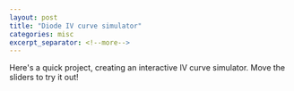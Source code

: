 ```yaml
---
layout: post
title: "Diode IV curve simulator"
categories: misc
excerpt_separator: <!--more-->
---
```


Here's a quick project, creating an interactive IV curve simulator. Move the sliders to try it out!
<head>
    <style>
    #chartContainer {
        width: 80%; /* Adjust the width to 66% */
        margin: 20px auto; /* Center the chart container */
    }

    .slider-container {
      margin-top: 20px;
      text-align: center; /* Center align the slider div */
    }

    .slider-label {
      display: inline-block;
      width: 200px;
      text-align: right; /* Right-align the slider labels */
    }

    .slider-value {
      display: inline-block;
      width: 150px;
      text-align: left; /* Left-align the slider values */
    }

    </style>
</head>
<body>
    <div id="chartContainer">
        <canvas id="diodeCanvas" width="400" height="400"></canvas>
    </div>

    <div class="slider-container">
        <label class="slider-label">Saturation current \(I_S\) (A):</label>
        <input type="range" id="saturationCurrentSlider" min="-15" max="-9" step="0.1" value="-12" class="slider">
        <span id="saturationCurrentValue" class="slider-value"></span>
    </div>
    <div class="slider-container">
        <label class="slider-label">Temperature \(T\) (K):</label>
        <input type="range" id="temperatureSlider" min="273" max="350" step="1" value="300" class="slider">
        <span id="temperatureValue" class="slider-value">300</span>
    </div>
    <div class="slider-container">
        <label class="slider-label">Ideality factor \(n\):</label>
        <input type="range" id="idealityFactorSlider" min="1" max="2" step="0.1" value="1" class="slider">
        <span id="idealityFactorValue" class="slider-value">1</span>
    </div>

    <script src="https://cdn.jsdelivr.net/npm/chart.js@3.5.1"></script>
    <script src="https://cdn.jsdelivr.net/npm/chartjs-plugin-zoom@1.1.1"></script>
    <script src="https://polyfill.io/v3/polyfill.min.js?features=es6"></script>
    <script id="MathJax-script" async
            src="https://cdn.jsdelivr.net/npm/mathjax@3/es5/tex-mml-chtml.js">
    </script>

    <script>
        // Simulation parameters
        var numPoints = 400;

        // Diode characteristics
        var saturationCurrentExp = -12; // Slider value represents exponent
        var kBoltzmann = 1.38e-23; // Boltzmann constant (J/K)
        var electronCharge = 1.6e-19; // Elementary charge (C)
        var temperature = 300; // Initial temperature in Kelvin
        var thermalVoltage = (kBoltzmann * temperature) / electronCharge;
        var idealityFactor = 1; // Initial ideality factor

        // Calculate diode current
        function calculateCurrent(voltage) {
            var saturationCurrent = Math.pow(10, saturationCurrentExp); // Calculate saturation current
            var current = saturationCurrent * (Math.exp(voltage / (thermalVoltage * idealityFactor)) - 1);
            return current;
        }

        // Render diode IV curve
        function renderDiodeIVCurve() {
            var canvas = document.getElementById("diodeCanvas");

            // Generate voltage data
            var voltages = [];
            for (var i = 0; i <= numPoints; i++) {
                var voltage = i / numPoints;
                voltages.push(voltage);
            }

            // Generate current data
            var currents = voltages.map(calculateCurrent);

            // Get the chart instance
            var chart = window.diodeChart;

            // Update the chart data
            chart.data.labels = voltages;
            chart.data.datasets[0].data = currents;

            // Update the chart
            chart.update();
        }

        // Update saturation current value and temperature
        function updateSaturationCurrentValue() {
            var saturationCurrentSlider = document.getElementById("saturationCurrentSlider");
            var saturationCurrentValue = document.getElementById("saturationCurrentValue");
            saturationCurrentExp = parseFloat(saturationCurrentSlider.value);
            var sliderValue = Math.pow(10, saturationCurrentExp).toExponential(1);
            saturationCurrentValue.textContent = sliderValue;

            var temperatureSlider = document.getElementById("temperatureSlider");
            var temperatureValue = document.getElementById("temperatureValue");
            temperature = parseFloat(temperatureSlider.value);
            temperatureValue.textContent = temperature;

            thermalVoltage = (kBoltzmann * temperature) / electronCharge;

            var idealityFactorSlider = document.getElementById("idealityFactorSlider");
            var idealityFactorValue = document.getElementById("idealityFactorValue");
            idealityFactor = parseFloat(idealityFactorSlider.value);
            idealityFactorValue.textContent = idealityFactor;

            // Update the chart
            renderDiodeIVCurve();
        }

        // Add event listener to temperature slider
        var saturationCurrentSlider = document.getElementById("saturationCurrentSlider");
        saturationCurrentSlider.addEventListener("input", updateSaturationCurrentValue);

        var temperatureSlider = document.getElementById("temperatureSlider");
        temperatureSlider.addEventListener("input", updateSaturationCurrentValue);

        var idealityFactorSlider = document.getElementById("idealityFactorSlider");
        idealityFactorSlider.addEventListener("input", updateSaturationCurrentValue);

        // Render the initial diode IV curve
        var canvas = document.getElementById("diodeCanvas");
        var ctx = canvas.getContext("2d");

        window.diodeChart = new Chart(ctx, {
            type: "line",
            data: {
                labels: [], // Empty labels initially
                datasets: [{
                    label: "Diode IV Curve",
                    data: [], // Empty data initially
                    borderColor: "blue",
                    borderWidth: 2,
                    fill: false,
                    pointStyle: "line", // Set point style to line
                    pointRadius: 0 // Set point radius to 0
                }]
            },
            options: {
                scales: {
                    x: {
                        type: "linear",
                        title: {
                            display: true,
                            text: "Bias voltage (V)",
                            font: {
                              size: 14
                            }
                        },
                        max: 1, // Set maximum value for y-axis
                        min: 0 // Set minimum value for y-axis
                    },
                    y: {
                        type: "linear",
                        ticks: {
                            callback: function(value, index, values) {
                              return value * 1000;
                            },
                        },
                        title: {
                            display: true,
                            text: "Diode current (mA)",
                            rotation: 0,
                            position: "left",
                            font: {
                              size: 14
                            }
                        },
                        max: 10e-3, // Set maximum value for y-axis
                        min: 0 // Set minimum value for y-axis
                    }
                },
                plugins: {
                  legend: {
                    display: false // Set display to false to hide the legend
                  },
                  title: {
                    display: true,
                    text: 'Ideal diode IV curve',
                    font: {
                      size: 20,
                      family: 'Arial',
                      weight: 'bold'
                    },
                    padding: {
                      top: 10,
                      bottom: 20
                    }
                  },
                  legend: {
                    display: false
                  }
                }
            }
        });

        // Render the initial diode IV curve
        renderDiodeIVCurve();

        // Set initial saturation current value on page load
        updateSaturationCurrentValue();

    </script>
</body>
<br>
This is based on the [Shockley diode equation](https://en.wikipedia.org/wiki/Shockley_diode_equation)
<p>
\[ I_D = I_S \left(e^{\frac{V_D}{n V_T}} - 1 \right)   \]
using the thermal voltage \(V_T = \frac{kT}{q} \), the Boltzmann constant \(k\) and the elementary charge \(q\).
</p>

<!--more-->

Interactive plots are the first thing I google for whenever I'm exploring new physics equations. However, often it's hard to find anything! Hence, my first foray into making semiconductor physics more interactive, starting with a simple diode.

This is the first time I've used Html5 and/or Javascript - however, I used the amazing powers of ChatGPT&nbsp;3.5.
I started this yesterday, and in total this took me around 4 hours. Not too bad for a complete beginner. Initially ChatGPT suggested coding the entire plot from scratch using Html5. However, this got very buggy when either I or ChatGPT attempted to make adjustments to the plot. Hence I switched to Chart.js for the plotting engine, and voilà.

